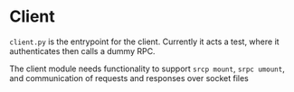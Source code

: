 # Client

`client.py` is the entrypoint for the client. Currently it acts a test, where it authenticates then calls a dummy RPC.

The client module needs functionality to support `srcp mount`, `srpc umount`, and communication of requests and responses
over socket files